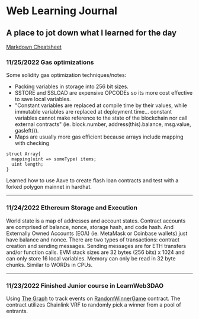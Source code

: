 # Web Learning Journal
## A place to jot down what I learned for the day
[Markdown Cheatsheet](https://www.markdownguide.org/cheat-sheet/)

### 11/25/2022 Gas optimizations
Some solidity gas optimization techniques/notes:
- Packing variables in storage into 256 bit sizes. 
- SSTORE and SSLOAD are expensive OPCODEs so its more cost effective to save local variables. 
- "Constant variables are replaced at compile time by their values, while immutable variables are replaced at deployment time... constant variables cannot make reference to the state of the blockchain nor call external contracts" (ie. block.number, address(this).balance, msg.value, gasleft()). 
- Maps are usually more gas efficient because arrays include mapping with checking
```
struct Array{
  mapping(uint => someType) items;
  uint length;
}
```
Learned how to use Aave to create flash loan contracts and test with a forked polygon mainnet in hardhat.

---

### 11/24/2022 Ethereum Storage and Execution 
World state is a map of addresses and account states. Contract accounts are comprised of balance, nonce, storage hash, and code hash. And Externally Owned Accounts (EOA) (ie. MetaMask or Coinbase wallets) just have balance and nonce. 
There are two types of transactions: contract creation and sending messages. Sending messages are for ETH transfers and/or function calls.
EVM stack sizes are 32 bytes (256 bits) x 1024 and can only store 16 local variables. 
Memory can only be read in 32 byte chunks. Similar to WORDs in CPUs.  

---

### 11/23/2022 Finished Junior course in LearnWeb3DAO
Using [The Graph](https://thegraph.com/hosted-service/subgraph/podoodoo/learnweb3) to track events on [RandomWinnerGame](https://mumbai.polygonscan.com/address/0x2968D09a5c4e89E6fCC8f2Dc7d67659C32467ec2) contract. The contract utilizes Chainlink VRF to randomly pick a winner from a pool of entrants. 
